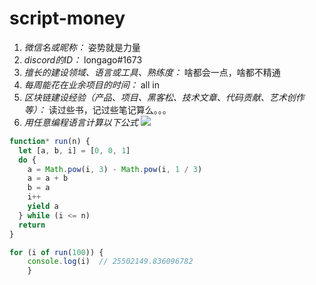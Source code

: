 # script-money

1. *微信名或昵称：* 姿势就是力量
2. *discord的ID：* longago#1673
3. *擅长的建设领域、语言或工具、熟练度：* 啥都会一点，啥都不精通
4. *每周能花在业余项目的时间：* all in
5. *区块链建设经验（产品、项目、黑客松、技术文章、代码贡献、艺术创作等）：* 读过些书，记过些笔记算么。。。
6. *用任意编程语言计算以下公式*
![](https://latex.codecogs.com/svg.image?\sum_{n=1}^{100}\left&space;(n^{3}-\sqrt[3]{n}&space;\right&space;))

```js
function* run(n) {
  let [a, b, i] = [0, 0, 1]
  do {
    a = Math.pow(i, 3) - Math.pow(i, 1 / 3)
    a = a + b
    b = a
    i++
    yield a
  } while (i <= n)
  return
}

for (i of run(100)) {
    console.log(i)  // 25502149.836096782
    } 
```
